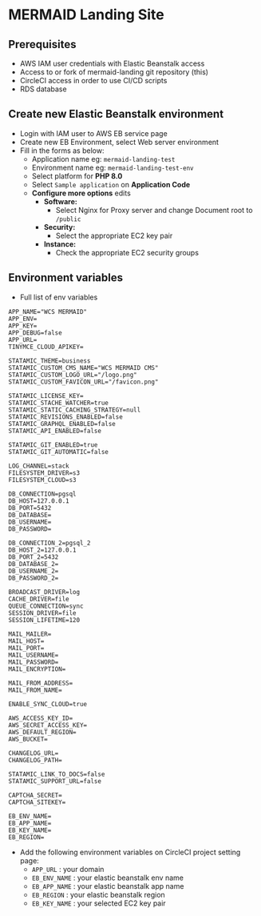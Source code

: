 # MERMAID Landing Site

## Prerequisites
- AWS IAM user credentials with Elastic Beanstalk access
- Access to or fork of mermaid-landing git repository (this)
- CircleCI access in order to use CI/CD scripts
- RDS database 

## Create new Elastic Beanstalk environment
- Login with IAM user to AWS EB service page
- Create new EB Environment, select Web server environment
- Fill in the forms as below:
    - Application name eg: `mermaid-landing-test`
    - Environment name eg: `mermaid-landing-test-env`
    - Select platform for **PHP 8.0**
    - Select `Sample application` on **Application Code**
    - **Configure more options** edits 
        - **Software:**
            - Select Nginx for Proxy server and change Document root to `/public`
        - **Security:**
            - Select the appropriate EC2 key pair 
        - **Instance:**
            - Check the appropriate EC2 security groups

## Environment variables
- Full list of env variables
```
APP_NAME="WCS MERMAID"
APP_ENV=
APP_KEY=
APP_DEBUG=false
APP_URL=
TINYMCE_CLOUD_APIKEY=

STATAMIC_THEME=business
STATAMIC_CUSTOM_CMS_NAME="WCS MERMAID CMS"
STATAMIC_CUSTOM_LOGO_URL="/logo.png"
STATAMIC_CUSTOM_FAVICON_URL="/favicon.png"

STATAMIC_LICENSE_KEY=
STATAMIC_STACHE_WATCHER=true
STATAMIC_STATIC_CACHING_STRATEGY=null
STATAMIC_REVISIONS_ENABLED=false
STATAMIC_GRAPHQL_ENABLED=false
STATAMIC_API_ENABLED=false

STATAMIC_GIT_ENABLED=true
STATAMIC_GIT_AUTOMATIC=false

LOG_CHANNEL=stack
FILESYSTEM_DRIVER=s3
FILESYSTEM_CLOUD=s3

DB_CONNECTION=pgsql
DB_HOST=127.0.0.1
DB_PORT=5432
DB_DATABASE=
DB_USERNAME=
DB_PASSWORD=

DB_CONNECTION_2=pgsql_2
DB_HOST_2=127.0.0.1
DB_PORT_2=5432
DB_DATABASE_2=
DB_USERNAME_2=
DB_PASSWORD_2=

BROADCAST_DRIVER=log
CACHE_DRIVER=file
QUEUE_CONNECTION=sync
SESSION_DRIVER=file
SESSION_LIFETIME=120

MAIL_MAILER=
MAIL_HOST=
MAIL_PORT=
MAIL_USERNAME=
MAIL_PASSWORD=
MAIL_ENCRYPTION=

MAIL_FROM_ADDRESS=
MAIL_FROM_NAME=

ENABLE_SYNC_CLOUD=true

AWS_ACCESS_KEY_ID=
AWS_SECRET_ACCESS_KEY=
AWS_DEFAULT_REGION=
AWS_BUCKET=

CHANGELOG_URL=
CHANGELOG_PATH=

STATAMIC_LINK_TO_DOCS=false
STATAMIC_SUPPORT_URL=false

CAPTCHA_SECRET=
CAPTCHA_SITEKEY=

EB_ENV_NAME=
EB_APP_NAME=
EB_KEY_NAME=
EB_REGION=
```
- Add the following environment variables on CircleCI project setting page:
    - `APP_URL` : your domain
    - `EB_ENV_NAME` : your elastic beanstalk env name
    - `EB_APP_NAME` : your elastic beanstalk app name
    - `EB_REGION` : your elastic beanstalk region
    - `EB_KEY_NAME` : your selected EC2 key pair
    
